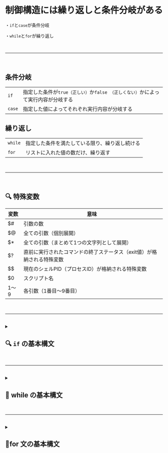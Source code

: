 # 制御構造には繰り返しと条件分岐がある

・`if`と`case`が条件分岐

・`while`と`for`が繰り返し

<br>

--------------------------------------------

<br>




## 条件分岐

|  |  |
|------|---------|
| `if` | 指定した条件が`true（正しい）`か`false （正しくない）`かによって実行内容が分岐する|
| `case` | 指定した値によってそれぞれ実行内容が分岐する |


## 繰り返し
|  |  |
|-------|---------|
| `while` | 指定した条件を満たしている限り、繰り返し続ける |
| `for` | リストに入れた値の数だけ、繰り返す |


<br>

------------------------

<br>


## 🔍 特殊変数

| 変数 | 意味 | 
|------|------------|
| $# | 引数の数 | 
| $@ | 全ての引数（個別展開） | 
| $* | 全ての引数（まとめて1つの文字列として展開） | 
| $? | 直前に実行されたコマンドの終了ステータス（exit値）が格納される特殊変数 |
| $$ | 現在のシェルPID（プロセスID）が格納される特殊変数 |
| $0 | スクリプト名 | 
| $1〜$9 | 各引数（1番目〜9番目） | 


<br>

------------------------

<br>

<details>
<summary>

## 🔍 `if` の基本構文 <br>

</summary>

### `if` [ 条件 ]; 
### then 
###	&nbsp;&nbsp;&nbsp;&nbsp; 条件が真のときの処理 
### `else` 
###	&nbsp;&nbsp;&nbsp;&nbsp; 条件が偽のときの処理（省略可）
### fi

※ifと[]の間には半角スペース、[]と条件式の間にも半角スペースを入れる事！！

<br>

<br>

<details>
<summary>
例
</summary>

### `if` [ "$1" = "Ryuto" ]; 
### then
###	echo "ようこそ！" 
### `else`
###	echo "誰ですか？"
### fi

-   条件を評価して、**一度だけ**分岐
-   `elif` を使えば複数条件も可能


※ifと[]の間には半角スペース、[]と条件式の間にも半角スペースを入れる事！！


</details>


<br>

----------------------------

<br>


<details>
<summary>

## 🔢 数値の比較（整数） <br>


</summary>

### 数値の比較には -eq, -ne, -lt, -le, -gt, -ge を使います。

例

if [ "$a" `-lt` "$b" ]; then
    echo "$a は $b より小さい"
    
fi


| 演算子 | 意味 | 
|-------------|--------------|
| -eq | 等しい（equal） | 
| -ne | 等しくない（not equal） | 
| -lt | より小さい（less than） | 
| -le | 以下（less than or equal） | 
| -gt | より大きい（greater than） | 
| -ge | 以上（greater than or equal） | 

---------------------------------


</details>



<details>
<summary>

## 📝 文字列の比較 <br>

</summary>

例

if [ "$str1" = "$str2" ]; then
    echo "文字列は一致します"
fi


| 演算子 | 意味 |
|--|--|
| = | 等しい |
| != | 等しくない |
| -z | 空文字列（長さゼロ） |
| -n | 非空文字列（長さ非ゼロ） |

-----------------------------

</details>


<details>
<summary>

## 📁 ファイルの条件チェック <br>

</summary>

例

if [ `-f` "myfile.txt" ]; then

    echo "通常のファイルが存在します"
    
fi


| 演算子 | 意味 | 
|---------|----------------|
| -e | 存在する（ファイル or ディレクトリ） | 
| -f | 通常のファイル | 
| -d | ディレクトリ | 
| -s | サイズが0でない | 
| -r | 読み取り可能 | 
| -w | 書き込み可能 | 
| -x | 実行可能 | 
| -a(AND)| ～かつ |
| -nt | ファイルの更新日時が新しいかどうか |
| -ot | ファイルの更新日時が古いかどうか |

----------------------------------

</details>



<details>
<summary>


## 🔗 複数条件の組み合わせ <br>


</summary>

AND 条件（両方真）
if [ "$a" -gt 0 ] && [ "$b" -gt 0 ]; then

    echo "両方とも正の数です"
fi


OR 条件（どちらかが真）
if [ "$a" -gt 0 ] || [ "$b" -gt 0 ]; then

    echo "どちらかは正の数です"
fi


</details>



------------------------------


<details>
<summary>

## 🧠 拡張構文：[[ ... ]] を使うと便利 <br>

</summary>

if [[ "$str" == Ryuto* ]]; then
    echo "Ryuto で始まる文字列です"
fi


- ワイルドカードや正規表現が使える
- && や || を中で使える


</details>



## 💡 まとめ
| 種類 | 例 | 説明 |
|---------|-----------|--|
| 数値 | [ "$a" -lt "$b" ] | 数値比較 | 
| 文字列 | [ "$s" = "abc" ] | 文字列比較 | 
| ファイル | [ -f file.txt ] | ファイルの存在 | 
| 複合条件 | [ "$a" -gt 0 ] && [ "$b" -gt 0 ] | AND条件 | 



</details>


<br>

------------

<br>

<details>
<summary>

## 🔁 while の基本構文

</summary>

### while [ 条件 ] ;

do

### &nbsp;&nbsp;&nbsp;&nbsp; 条件が真の間、繰り返す処理
    
### done

<br>

・ 条件が真の間、何度も繰り返す

・ 無限ループも可能（while true）

<br>

<details>
<summary>
例
</summary>

count=1

while [ "$count" -le 5 ];
do

    echo "カウント: $count"
    
    count=$((count + 1))
    
done

</details>

</details>


<br>

-----------------

<br>

<details>
<summary>

## 🔁for 文の基本構文

</summary>

### for 変数 in 値1 値2 値3; 

### do

### &nbsp;&nbsp;&nbsp;&nbsp;処理
    
### done

<br>

---------------------------

<br>

<details>
<summary>
    
## 🔢 数値の範囲で繰り返す
    
</summary>

### for i in {1..5};

### do

### &nbsp;&nbsp;&nbsp;&nbsp;echo "カウント: $i"
    
### done


出力：カウント:1 &nbsp; カウント:2 &nbsp;... &nbsp; カウント: 5

<br>

ステップ指定も可能

for i in {1..10..2};

do

   &nbsp;&nbsp;&nbsp;&nbsp;echo "偶数ステップ: $i"
    
done


</details>

<br>

-----------------

<br>


<details>
<summary>

## 📦 配列の処理

</summary>

fruits=("apple" "banana" "cherry")

### for f in "${fruits[@]}";

### do

### &nbsp;&nbsp;&nbsp;&nbsp;echo"配列の要素: $f"
    
### done

- "${fruits[@]}" は配列のすべての要素を展開
- "${fruits[*]}" との違いもある（スペース区切りの1文字列になる）

</details>

<br>

-----------------------

<br>


<details>
<summary>

## 🧪 コマンドの出力をループ処理

</summary>

### for file in $(ls *.txt);

### do

### &nbsp;&nbsp;&nbsp;&nbsp;echo "ファイル: $file"
    
### done


- $(...) はコマンドの出力を展開
- スペースや特殊文字を含むファイル名には注意（find + while read の方が安全）


</details>



</details>

<br>
<br>






